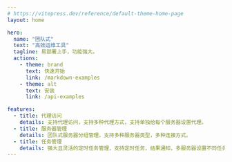 ```yaml
---
# https://vitepress.dev/reference/default-theme-home-page
layout: home

hero:
  name: "团队式"
  text: "高效运维工具"
  tagline: 易部署上手，功能强大。
  actions:
    - theme: brand
      text: 快速开始
      link: /markdown-examples
    - theme: alt
      text: 安装
      link: /api-examples

features:
  - title: 代理访问
    details: 支持代理访问，支持多种代理方式，支持单独给每个服务器设置代理。
  - title: 服务器管理
    details: 团队式服务器分组管理，支持多种服务器类型，多种连接方式。
  - title: 任务管理
    details: 强大且灵活的定时任务管理，支持定时任务，结果通知，多服务器设置不同任务参数。
---
```


